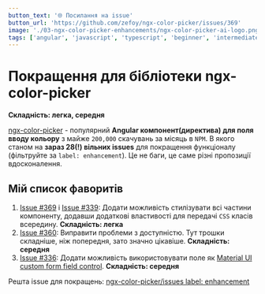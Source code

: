 ```yaml
---
button_text: '🌐 Посилання на issue'
button_url: 'https://github.com/zefoy/ngx-color-picker/issues/369'
image: './03-ngx-color-picker-enhancements/ngx-color-picker-ai-logo.png'
tags: ['angular', 'javascript', 'typescript', 'beginner', 'intermediate']
---
```


# Покращення для бібліотеки ngx-color-picker

**Складність: легка, середня**

[ngx-color-picker](https://github.com/zefoy/ngx-color-picker) - популярний **Angular компонент(директива) для поля вводу кольору** з майже `200,000` скачувань за місяць в `NPM`. В якого станом на **зараз 28(!) вільних issues** для покращення функціоналу (фільтруйте за `label: enhancement`). Це не баги, це саме різні пропозиції вдосконалення.

## Мій список фаворитів

1. [Issue #369](https://github.com/zefoy/ngx-color-picker/issues/369) і [Issue #339](https://github.com/zefoy/ngx-color-picker/issues/339): Додати можливість стилізувати всі частини компоненту, додавши додаткові властивості для передачі `CSS` класів всередину.
    **Складність: легка**
2. [Issue #360](https://github.com/zefoy/ngx-color-picker/issues/360): Виправити проблеми з доступністю. Тут трошки складніше, ніж попередня, зато значно цікавіше. 
    **Складність: середня**
3. [Issue #336](https://github.com/zefoy/ngx-color-picker/issues/336): Додати можливість використовувати поле як [Material UI custom form field control](https://material.angular.dev/guide/creating-a-custom-form-field-control).
    **Складність: середня**

Решта issue для покращень: [ngx-color-picker/issues label: enhancement](https://github.com/zefoy/ngx-color-picker/issues?q=is%3Aissue%20state%3Aopen%20label%3Aenhancement)
